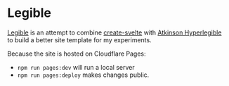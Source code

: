 # Legible

[Legible](https://legible.melvis.site) is an attempt to combine [create-svelte](https://github.com/sveltejs/kit/tree/master/packages/create-svelte) with [Atkinson Hyperlegible](https://brailleinstitute.org/freefont) to build a better site template for my experiments.

Because the site is hosted on Cloudflare Pages: 

- `npm run pages:dev` will run a local server 
- `npm run pages:deploy` makes changes public.
